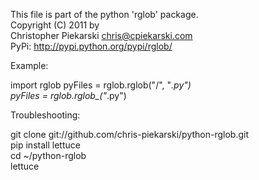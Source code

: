 This file is part of the python 'rglob' package.  
Copyright (C) 2011 by   
Christopher Piekarski <chris@cpiekarski.com>  
PyPi: http://pypi.python.org/pypi/rglob/  

Example:

import rglob
pyFiles = rglob.rglob("/", "*.py")  
pyFiles = rglob.rglob_("*.py")  

Troubleshooting:

git clone git://github.com/chris-piekarski/python-rglob.git	 
pip install lettuce  
cd ~/python-rglob  
lettuce  
